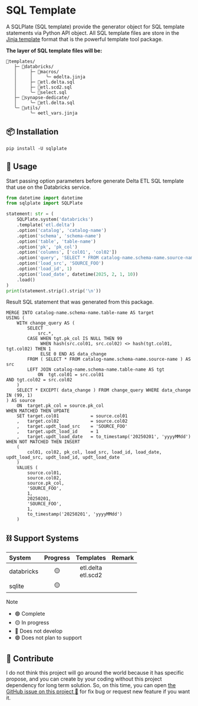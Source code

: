 # SQL Template

A SQLPlate (SQL template) provide the generator object for SQL template statements
via Python API object.
All SQL template files are store in the [Jinja template](https://jinja.palletsprojects.com/en/stable/templates/)
format that is the powerful template tool package.

**The layer of SQL template files will be:**

```text
📂templates/
   ├─ 📂databricks/
   │     ├─ 📂macros/
   │     │     ╰─ ⚙️delta.jinja
   │     ├─ 📜etl.delta.sql
   │     ├─ 📜etl.scd2.sql
   │     ╰─ 📜select.sql
   ├─ 📂synapse-dedicate/
   │     ╰─ 📜etl.delta.sql
   ╰─ 📂utils/
         ╰─ ⚙️etl_vars.jinja
```

## :package: Installation

```shell
pip install -U sqlplate
```

## :fork_and_knife: Usage

Start passing option parameters before generate Delta ETL SQL template that use
on the Databricks service.

```python
from datetime import datetime
from sqlplate import SQLPlate

statement: str = (
    SQLPlate.system('databricks')
    .template('etl.delta')
    .option('catalog', 'catalog-name')
    .option('schema', 'schema-name')
    .option('table', 'table-name')
    .option('pk', 'pk_col')
    .option('columns', ['col01', 'col02'])
    .option('query', 'SELECT * FROM catalog-name.schema-name.source-name')
    .option('load_src', 'SOURCE_FOO')
    .option('load_id', 1)
    .option('load_date', datetime(2025, 2, 1, 10))
    .load()
)
print(statement.strip().strip('\n'))
```

Result SQL statement that was generated from this package.

```text
MERGE INTO catalog-name.schema-name.table-name AS target
USING (
    WITH change_query AS (
        SELECT
            src.*,
        CASE WHEN tgt.pk_col IS NULL THEN 99
             WHEN hash(src.col01, src.col02) <> hash(tgt.col01, tgt.col02) THEN 1
             ELSE 0 END AS data_change
        FROM ( SELECT * FROM catalog-name.schema-name.source-name ) AS src
        LEFT JOIN catalog-name.schema-name.table-name AS tgt
            ON  tgt.col01 = src.col01
AND tgt.col02 = src.col02
    )
    SELECT * EXCEPT( data_change ) FROM change_query WHERE data_change IN (99, 1)
) AS source
    ON  target.pk_col = source.pk_col
WHEN MATCHED THEN UPDATE
    SET target.col01            = source.col01
    ,   target.col02            = source.col02
    ,   target.updt_load_src    = 'SOURCE_FOO'
    ,   target.updt_load_id     = 1
    ,   target.updt_load_date   = to_timestamp('20250201', 'yyyyMMdd')
WHEN NOT MATCHED THEN INSERT
    (
        col01, col02, pk_col, load_src, load_id, load_date, updt_load_src, updt_load_id, updt_load_date
    )
    VALUES (
        source.col01,
        source.col02,
        source.pk_col,
        'SOURCE_FOO',
        1,
        20250201,
        'SOURCE_FOO',
        1,
        to_timestamp('20250201', 'yyyyMMdd')
    )
```

## :chains: Support Systems

| System     | Progress |       Templates       | Remark  |
|:-----------|:--------:|:---------------------:|---------|
| databricks |    🟡    | etl.delta<br>etl.scd2 |         |
| sqlite     |    🟡    |                       |         |

> [!NOTE]
> - 🟢 Complete
> - 🟡 In progress
> - 🔴 Does not develop
> - 🟣 Does not plan to support

## :speech_balloon: Contribute

I do not think this project will go around the world because it has specific propose,
and you can create by your coding without this project dependency for long term
solution. So, on this time, you can open [the GitHub issue on this project :raised_hands:](https://github.com/korawica/sqlplate/issues)
for fix bug or request new feature if you want it.
